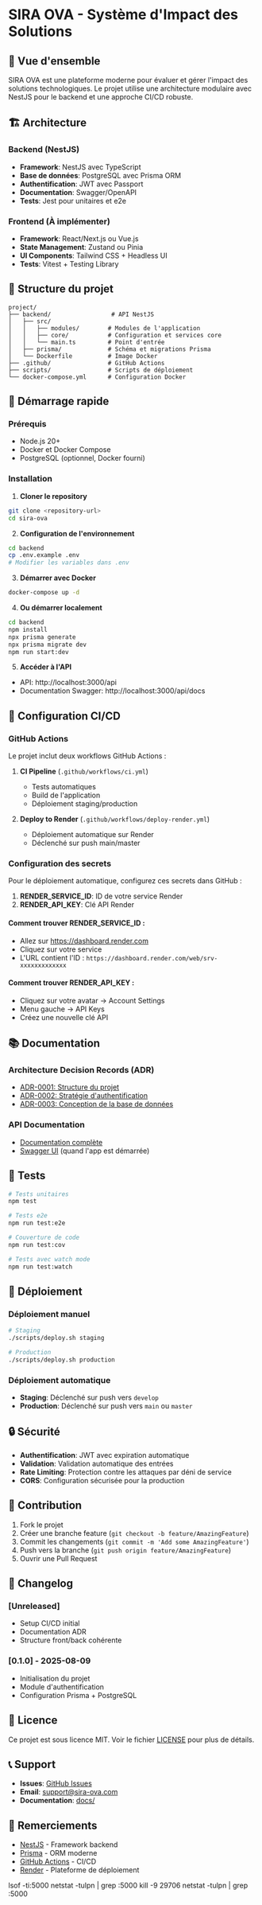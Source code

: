 # SIRA OVA - Système d'Impact des Solutions

## 🚀 Vue d'ensemble

SIRA OVA est une plateforme moderne pour évaluer et gérer l'impact des solutions technologiques. Le projet utilise une architecture modulaire avec NestJS pour le backend et une approche CI/CD robuste.

## 🏗️ Architecture

### Backend (NestJS)
- **Framework**: NestJS avec TypeScript
- **Base de données**: PostgreSQL avec Prisma ORM
- **Authentification**: JWT avec Passport
- **Documentation**: Swagger/OpenAPI
- **Tests**: Jest pour unitaires et e2e

### Frontend (À implémenter)
- **Framework**: React/Next.js ou Vue.js
- **State Management**: Zustand ou Pinia
- **UI Components**: Tailwind CSS + Headless UI
- **Tests**: Vitest + Testing Library

## 📁 Structure du projet

```
project/
├── backend/                 # API NestJS
│   ├── src/
│   │   ├── modules/        # Modules de l'application
│   │   ├── core/           # Configuration et services core
│   │   └── main.ts         # Point d'entrée
│   ├── prisma/             # Schéma et migrations Prisma
│   └── Dockerfile          # Image Docker
├── .github/                # GitHub Actions
├── scripts/                # Scripts de déploiement
└── docker-compose.yml      # Configuration Docker
```

## 🚀 Démarrage rapide

### Prérequis
- Node.js 20+
- Docker et Docker Compose
- PostgreSQL (optionnel, Docker fourni)

### Installation

1. **Cloner le repository**
```bash
git clone <repository-url>
cd sira-ova
```

2. **Configuration de l'environnement**
```bash
cd backend
cp .env.example .env
# Modifier les variables dans .env
```

3. **Démarrer avec Docker**
```bash
docker-compose up -d
```

4. **Ou démarrer localement**
```bash
cd backend
npm install
npx prisma generate
npx prisma migrate dev
npm run start:dev
```

5. **Accéder à l'API**
- API: http://localhost:3000/api
- Documentation Swagger: http://localhost:3000/api/docs

## 🔧 Configuration CI/CD

### GitHub Actions

Le projet inclut deux workflows GitHub Actions :

1. **CI Pipeline** (`.github/workflows/ci.yml`)
   - Tests automatiques
   - Build de l'application
   - Déploiement staging/production

2. **Deploy to Render** (`.github/workflows/deploy-render.yml`)
   - Déploiement automatique sur Render
   - Déclenché sur push main/master

### Configuration des secrets

Pour le déploiement automatique, configurez ces secrets dans GitHub :

1. **RENDER_SERVICE_ID**: ID de votre service Render
2. **RENDER_API_KEY**: Clé API Render

#### Comment trouver RENDER_SERVICE_ID :
- Allez sur https://dashboard.render.com
- Cliquez sur votre service
- L'URL contient l'ID : `https://dashboard.render.com/web/srv-xxxxxxxxxxxxx`

#### Comment trouver RENDER_API_KEY :
- Cliquez sur votre avatar → Account Settings
- Menu gauche → API Keys
- Créez une nouvelle clé API

## 📚 Documentation

### Architecture Decision Records (ADR)
- [ADR-0001: Structure du projet](docs/adr/0001-project-structure.md)
- [ADR-0002: Stratégie d'authentification](docs/adr/0002-authentication-strategy.md)
- [ADR-0003: Conception de la base de données](docs/adr/0003-database-design.md)

### API Documentation
- [Documentation complète](docs/api/README.md)
- [Swagger UI](http://localhost:3000/api/docs) (quand l'app est démarrée)

## 🧪 Tests

```bash
# Tests unitaires
npm test

# Tests e2e
npm run test:e2e

# Couverture de code
npm run test:cov

# Tests avec watch mode
npm run test:watch
```

## 🚀 Déploiement

### Déploiement manuel
```bash
# Staging
./scripts/deploy.sh staging

# Production
./scripts/deploy.sh production
```

### Déploiement automatique
- **Staging**: Déclenché sur push vers `develop`
- **Production**: Déclenché sur push vers `main` ou `master`

## 🔒 Sécurité

- **Authentification**: JWT avec expiration automatique
- **Validation**: Validation automatique des entrées
- **Rate Limiting**: Protection contre les attaques par déni de service
- **CORS**: Configuration sécurisée pour la production

## 🤝 Contribution

1. Fork le projet
2. Créer une branche feature (`git checkout -b feature/AmazingFeature`)
3. Commit les changements (`git commit -m 'Add some AmazingFeature'`)
4. Push vers la branche (`git push origin feature/AmazingFeature`)
5. Ouvrir une Pull Request

## 📝 Changelog

### [Unreleased]
- Setup CI/CD initial
- Documentation ADR
- Structure front/back cohérente

### [0.1.0] - 2025-08-09
- Initialisation du projet
- Module d'authentification
- Configuration Prisma + PostgreSQL

## 📄 Licence

Ce projet est sous licence MIT. Voir le fichier [LICENSE](LICENSE) pour plus de détails.

## 📞 Support

- **Issues**: [GitHub Issues](https://github.com/your-repo/issues)
- **Email**: support@sira-ova.com
- **Documentation**: [docs/](docs/)

## 🙏 Remerciements

- [NestJS](https://nestjs.com/) - Framework backend
- [Prisma](https://www.prisma.io/) - ORM moderne
- [GitHub Actions](https://github.com/features/actions) - CI/CD
- [Render](https://render.com/) - Plateforme de déploiement


<!-- verify ports en cours -->
lsof -ti:5000
netstat -tulpn | grep :5000
kill -9 29706
netstat -tulpn | grep :5000